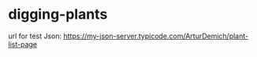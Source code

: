 # digging-plants
url for test Json: https://my-json-server.typicode.com/ArturDemich/plant-list-page
